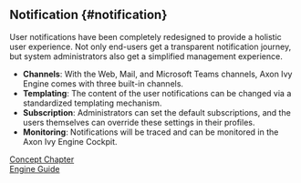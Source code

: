 ## Notification {#notification}

User notifications have been completely redesigned to provide a holistic user experience. 
Not only end-users get a transparent notification journey, but system administrators also get
a simplified management experience.

- **Channels**: With the Web, Mail, and Microsoft Teams channels, Axon Ivy Engine comes with three built-in channels.
- **Templating**: The content of the user notifications can be changed via a standardized templating mechanism.
- **Subscription**: Administrators can set the default subscriptions, and the users themselves can override these settings in their profiles.
- **Monitoring**: Notifications will be traced and can be monitored in the Axon Ivy Engine Cockpit.


<div class="short-links">
	<a href="${docBaseUrl}/concepts/notification/index.html"
		target="_blank" rel="noopener noreferrer">
		<i class="si si-book"></i> Concept Chapter
	</a>
</div>
<div class="short-links">
	<a href="${docBaseUrl}/engine-guide/configuration/notification/index.html" target="_blank" rel="noopener noreferrer">
		<i class="si si-book"></i> Engine Guide
	</a>
</div>
